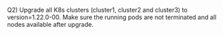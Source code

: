 Q2) Upgrade all K8s clusters (cluster1, cluster2 and cluster3) to version=1.22.0-00. Make sure the running pods are not terminated and all nodes available after upgrade.
